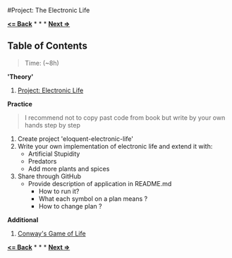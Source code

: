 #Project: The Electronic Life

**[<= Back](../05-oop/oop.md)**		*	*	*	**[Next =>](../07-error/error.md)**

## Table of Contents

> Time: (~8h)

**'Theory'**

1. [Project: Electronic Life](http://eloquentjavascript.net/07_elife.html)

**Practice**

> I recommend not to copy past code from book but write by your own hands step by step

1.  Create project 'eloquent-electronic-life'
1.  Write your own implementation of electronic life and extend it with:
	* Artificial Stupidity
	* Predators
	* Add more plants and spices 
1. Share through GitHub
	* Provide description of application in README.md
		* How to run it? 
		* What each symbol on a plan means ?
		* How to change plan ?

**Additional**

1. [Conway's Game of Life](http://en.wikipedia.org/wiki/Conway%27s_Game_of_Life)


**[<= Back](../05-oop/oop.md)**		*	*	*	**[Next =>](../07-error/error.md)**